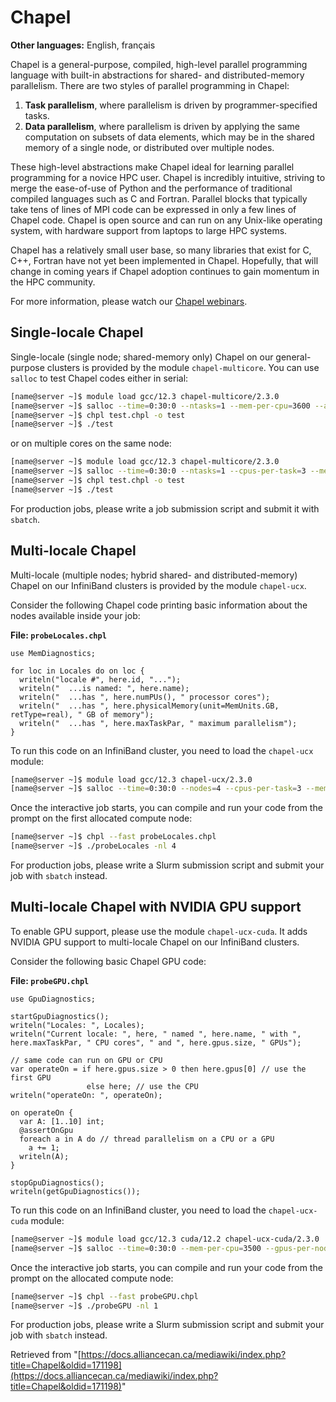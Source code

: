 # Chapel

**Other languages:** English, français

Chapel is a general-purpose, compiled, high-level parallel programming language with built-in abstractions for shared- and distributed-memory parallelism. There are two styles of parallel programming in Chapel:

1.  **Task parallelism**, where parallelism is driven by programmer-specified tasks.
2.  **Data parallelism**, where parallelism is driven by applying the same computation on subsets of data elements, which may be in the shared memory of a single node, or distributed over multiple nodes.

These high-level abstractions make Chapel ideal for learning parallel programming for a novice HPC user. Chapel is incredibly intuitive, striving to merge the ease-of-use of Python and the performance of traditional compiled languages such as C and Fortran. Parallel blocks that typically take tens of lines of MPI code can be expressed in only a few lines of Chapel code. Chapel is open source and can run on any Unix-like operating system, with hardware support from laptops to large HPC systems.

Chapel has a relatively small user base, so many libraries that exist for C, C++, Fortran have not yet been implemented in Chapel. Hopefully, that will change in coming years if Chapel adoption continues to gain momentum in the HPC community.

For more information, please watch our [Chapel webinars](link-to-webinars).


## Single-locale Chapel

Single-locale (single node; shared-memory only) Chapel on our general-purpose clusters is provided by the module `chapel-multicore`. You can use `salloc` to test Chapel codes either in serial:

```bash
[name@server ~]$ module load gcc/12.3 chapel-multicore/2.3.0
[name@server ~]$ salloc --time=0:30:0 --ntasks=1 --mem-per-cpu=3600 --account=def-someprof
[name@server ~]$ chpl test.chpl -o test
[name@server ~]$ ./test
```

or on multiple cores on the same node:

```bash
[name@server ~]$ module load gcc/12.3 chapel-multicore/2.3.0
[name@server ~]$ salloc --time=0:30:0 --ntasks=1 --cpus-per-task=3 --mem-per-cpu=3600 --account=def-someprof
[name@server ~]$ chpl test.chpl -o test
[name@server ~]$ ./test
```

For production jobs, please write a job submission script and submit it with `sbatch`.


## Multi-locale Chapel

Multi-locale (multiple nodes; hybrid shared- and distributed-memory) Chapel on our InfiniBand clusters is provided by the module `chapel-ucx`.

Consider the following Chapel code printing basic information about the nodes available inside your job:

**File: `probeLocales.chpl`**

```chapel
use MemDiagnostics;

for loc in Locales do on loc {
  writeln("locale #", here.id, "...");
  writeln("  ...is named: ", here.name);
  writeln("  ...has ", here.numPUs(), " processor cores");
  writeln("  ...has ", here.physicalMemory(unit=MemUnits.GB, retType=real), " GB of memory");
  writeln("  ...has ", here.maxTaskPar, " maximum parallelism");
}
```

To run this code on an InfiniBand cluster, you need to load the `chapel-ucx` module:

```bash
[name@server ~]$ module load gcc/12.3 chapel-ucx/2.3.0
[name@server ~]$ salloc --time=0:30:0 --nodes=4 --cpus-per-task=3 --mem-per-cpu=3500 --account=def-someprof
```

Once the interactive job starts, you can compile and run your code from the prompt on the first allocated compute node:

```bash
[name@server ~]$ chpl --fast probeLocales.chpl
[name@server ~]$ ./probeLocales -nl 4
```

For production jobs, please write a Slurm submission script and submit your job with `sbatch` instead.


## Multi-locale Chapel with NVIDIA GPU support

To enable GPU support, please use the module `chapel-ucx-cuda`. It adds NVIDIA GPU support to multi-locale Chapel on our InfiniBand clusters.

Consider the following basic Chapel GPU code:

**File: `probeGPU.chpl`**

```chapel
use GpuDiagnostics;

startGpuDiagnostics();
writeln("Locales: ", Locales);
writeln("Current locale: ", here, " named ", here.name, " with ", here.maxTaskPar, " CPU cores", " and ", here.gpus.size, " GPUs");

// same code can run on GPU or CPU
var operateOn = if here.gpus.size > 0 then here.gpus[0] // use the first GPU
                 else here; // use the CPU
writeln("operateOn: ", operateOn);

on operateOn {
  var A: [1..10] int;
  @assertOnGpu
  foreach a in A do // thread parallelism on a CPU or a GPU
    a += 1;
  writeln(A);
}

stopGpuDiagnostics();
writeln(getGpuDiagnostics());
```

To run this code on an InfiniBand cluster, you need to load the `chapel-ucx-cuda` module:

```bash
[name@server ~]$ module load gcc/12.3 cuda/12.2 chapel-ucx-cuda/2.3.0
[name@server ~]$ salloc --time=0:30:0 --mem-per-cpu=3500 --gpus-per-node=1 --account=def-someprof
```

Once the interactive job starts, you can compile and run your code from the prompt on the allocated compute node:

```bash
[name@server ~]$ chpl --fast probeGPU.chpl
[name@server ~]$ ./probeGPU -nl 1
```

For production jobs, please write a Slurm submission script and submit your job with `sbatch` instead.


Retrieved from "[https://docs.alliancecan.ca/mediawiki/index.php?title=Chapel&oldid=171198](https://docs.alliancecan.ca/mediawiki/index.php?title=Chapel&oldid=171198)"
